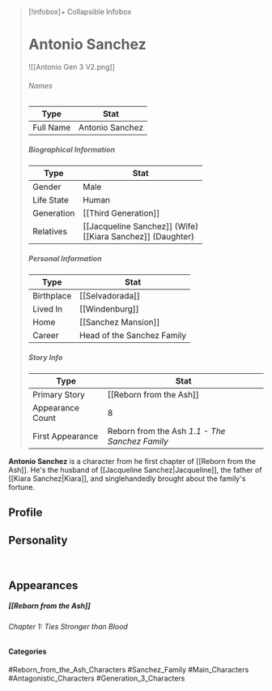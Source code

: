 > [!infobox]+ Collapsible Infobox
> # Antonio Sanchez
> ![[Antonio Gen 3 V2.png]] 
> ###### Names 
> | Type | Stat | 
> | ---- | ---- | 
> | Full Name | Antonio Sanchez | 
>
> ##### Biographical Information
> | Type | Stat | 
> | ---- | ---- | 
> | Gender | Male | 
> | Life State | Human |
> | Generation | [[Third Generation]] |
> | Relatives | [[Jacqueline Sanchez]] (Wife)<br>[[Kiara Sanchez]] (Daughter)
> 
> ##### Personal Information
> | Type | Stat | 
> | ---- | ---- | 
> | Birthplace |[[Selvadorada]]| 
> | Lived In |[[Windenburg]]| 
> | Home |[[Sanchez Mansion]]| 
> | Career | Head of the Sanchez Family | 
> 
> ##### Story Info
> | Type | Stat | 
> | ---- | ---- | 
> | Primary Story | [[Reborn from the Ash]] | 
> | Appearance Count | 8 | 
> | First Appearance | Reborn from the Ash *1.1 - The Sanchez Family*

**Antonio Sanchez** is a character from he first chapter of [[Reborn from the Ash]].  He's the husband of [[Jacqueline Sanchez|Jacqueline]], the father of [[Kiara Sanchez|Kiara]], and singlehandedly brought about the family's fortune.

## Profile

## Personality

<br style="clear:both; margin: 0; padding: 0" />

## Appearances
##### [[Reborn from the Ash]]
###### Chapter 1: Ties Stronger than Blood

#### Categories
#Reborn_from_the_Ash_Characters #Sanchez_Family #Main_Characters #Antagonistic_Characters #Generation_3_Characters 